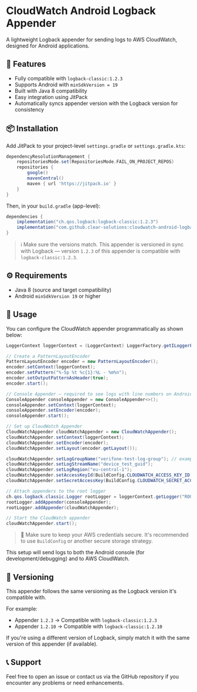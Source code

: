 # CloudWatch Android Logback Appender

A lightweight Logback appender for sending logs to AWS CloudWatch, designed for Android applications.

## 🚀 Features

- Fully compatible with `logback-classic:1.2.3`
- Supports Android with `minSdkVersion = 19`
- Built with Java 8 compatibility
- Easy integration using JitPack
- Automatically syncs appender version with the Logback version for consistency

## 📦 Installation

Add JitPack to your project-level `settings.gradle` or `settings.gradle.kts`:

```groovy
dependencyResolutionManagement {
    repositoriesMode.set(RepositoriesMode.FAIL_ON_PROJECT_REPOS)
    repositories {
        google()
        mavenCentral()
        maven { url 'https://jitpack.io' }
    }
}
```

Then, in your `build.gradle` (app-level):

```groovy
dependencies {
    implementation("ch.qos.logback:logback-classic:1.2.3")
    implementation("com.github.clear-solutions:cloudwatch-android-logback-appender:1.2.3")
}
```

> ℹ️ Make sure the versions match. This appender is versioned in sync with Logback — version `1.2.3` of this appender is compatible with `logback-classic:1.2.3`.

## ⚙️ Requirements

- Java 8 (source and target compatibility)
- Android `minSdkVersion 19` or higher

## 📘 Usage

You can configure the CloudWatch appender programmatically as shown below:

```java
LoggerContext loggerContext = (LoggerContext) LoggerFactory.getILoggerFactory();

// Create a PatternLayoutEncoder
PatternLayoutEncoder encoder = new PatternLayoutEncoder();
encoder.setContext(loggerContext);
encoder.setPattern("%-5p %t %c{1}:%L - %m%n");
encoder.setOutputPatternAsHeader(true);
encoder.start();

// Console Appender – required to see logs with line numbers on Android
ConsoleAppender consoleAppender = new ConsoleAppender<>();
consoleAppender.setContext(loggerContext);
consoleAppender.setEncoder(encoder);
consoleAppender.start();

// Set up CloudWatch Appender
CloudWatchAppender cloudWatchAppender = new CloudWatchAppender();
cloudWatchAppender.setContext(loggerContext);
cloudWatchAppender.setEncoder(encoder);
cloudWatchAppender.setLayout(encoder.getLayout());

cloudWatchAppender.setLogGroupName("verifone-test-log-group"); // example
cloudWatchAppender.setLogStreamName("device_test_guid");
cloudWatchAppender.setLogRegion("eu-central-1");
cloudWatchAppender.setAccessKeyId(BuildConfig.CLOUDWATCH_ACCESS_KEY_ID);
cloudWatchAppender.setSecretAccessKey(BuildConfig.CLOUDWATCH_SECRET_ACCESS_KEY);

// Attach appenders to the root logger
ch.qos.logback.classic.Logger rootLogger = loggerContext.getLogger("ROOT");
rootLogger.addAppender(consoleAppender);
rootLogger.addAppender(cloudWatchAppender);

// Start the CloudWatch appender
cloudWatchAppender.start();
```

> 🔐 Make sure to keep your AWS credentials secure. It's recommended to use `BuildConfig` or another secure storage strategy.

This setup will send logs to both the Android console (for development/debugging) and to AWS CloudWatch.

## 🔄 Versioning

This appender follows the same versioning as the Logback version it's compatible with.

For example:
- Appender `1.2.3` → Compatible with `logback-classic:1.2.3`
- Appender `1.2.10` → Compatible with `logback-classic:1.2.10`

If you're using a different version of Logback, simply match it with the same version of this appender (if available).

## 📞 Support

Feel free to open an issue or contact us via the GitHub repository if you encounter any problems or need enhancements.
